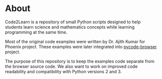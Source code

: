 # About

Code2Learn is a repository of small Python scripts designed to help students learn
science and mathematics concepts while learning programming at the same time.

Most of the original code examples were written by Dr. Ajith Kumar for Phoenix
project. These examples were later integrated into
[pycode-browser](https://github.com/vimaljoseph/pycode-browser) project.

The purpose of this repository is to keep the examples code separate from the
browser source code. We also want to work on improved code readability and
compatibility with Python versions 2 and 3.


